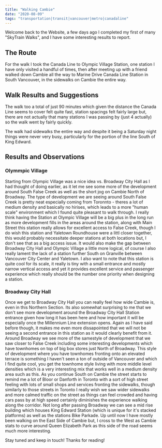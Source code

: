 ```yaml
---
title: "Walking Cambie"
date: "2020-08-09"
tags: "transportation|transit|vancouver|metro|canadaline"
---
```


Welcome back to the Website, a few days ago I completed my first of many "SkyTrain Walks", and I have some interesting results to report.

## The Route

For the walk I took the Canada Line to Olympic Village Station, one station I have only visited a handful of times, then after meeting up with a friend walked down Cambie all the way to Marine Drive Canada Line Station in South Vancouver, in the sidewalks on Cambie the entire way.

## Walk Results and Suggestions

The walk too a total of just 90 minutes which given the distance the Canada Line seems to cover felt quite fast, station spacings felt fairly large but, there are not actually that many stations I was passing by (just 4 actually) so the walk went by fairly quickly. 

The walk had sidewalks the entire way and despite it being a Saturday night things were never very busy, particularly for the portion of the line South of King Edward.

## Results and Observations

### Olymmpic Village

Starting from Olympic Village was a nice idea vs. Broadway City Hall as I had thought of doing earlier, as it let me see some more of the development around South False Creek as well as the short jog on Cambie North of Broadway. The type of development we are seeing around South False Creek is pretty neat especially coming from Toronnto - theres a lot of medium density and basically no hirises, which leads to a more "human scale" environment which I found quite pleasant to walk through. I really think having the Station at Olympic Village will be a big plus in the long run as more development fills in the areas around the station, along with Main Street this station really allows for excellent access to False Creek, though I do wish this station and Yaletown Roundhouse were a littl closer together, this would probably necessitate deeper stations at both locations but, I don't see that as a big access issue. It would also make the gap between Broadway City Hall and Olympic Village a little more logical, of course I also really lament the lack of a station further South on Granville between Vancouver City Center and Yaletown. I also want to note that this station is quite cool for its scale, it really is tiny with a small entrance and mostly narrow vertical access and yet it provides excellent service and passenger experience which really should be the number one priority when designing a station.

### Broadway City Hall

Once we get to Broadway City Hall you can really feel how wide Cambie is, even in this Northern Section. Its also somewhat surprising to me that we don't see more development around the Broadway City Hall Station entrance given how long it has been here and how important it will be especially once the Millennium Line extension opens. Again as I have said before though, it makes me even more dissapointed that we will not be seeing a second entrance in this station as it would clearly benefit from it. Around Broadway we see more of the samestyle of development that we saw closer to False Creek including some interesting developments which have townhomes on top of big box stores just North of Broadway. This style of development where you have townhomes fronting onto an elevated terrace is something I haven't seen a ton of outside of Vancouver and which I find quite cool, you get the townhome style living with more middle level densities which is a very interesting mix that works well in a medium density area such as this. As you continue South on Cambie the street starts to remind me a lot of Bloor or Danforth in Toronto with a sort of high street feeling with lots of small shops and services fronting the sidewalks, though similarly to those streets in Toronto I really wish we saw wider sidewalks and more calmed traffic on the street as things can feel crowded and having cars pass by at high speed certainly diminishes the experience walking along the corridor. Not long after passing Broadway we can see a mid rise building which houses King Edward Station (which is unique for it's stacked platforms) as well as the stations Bike Parkade. Up until now I have mostly been walking on the East Side of Cambie but, I cross to the West as Cambie stats to curve around Queen Elizabeth Park as this side of the road seems much more interesting. 

Stay tuned and keep in touch! Thanks for reading!

